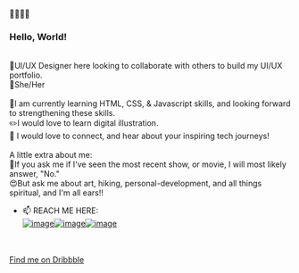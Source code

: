 :wave::wave::wave::wave:<h3>Hello, World!</h3>

<br>👀UI/UX Designer here looking to collaborate with others to build my UI/UX portfolio.
<br>:raising_hand:She/Her
<br>
<br>🌱I am currently learning HTML, CSS, & Javascript skills, and looking forward to strengthening these skills.
<br>:pencil2:I would love to learn digital illustration.
<br>:yellow_heart: I would love to connect, and hear about your inspiring tech journeys!
<br>
<br>A little extra about me:
<br>:no_entry_sign:If you ask me if I've seen the most recent show, or movie, I will most likely answer, "No."
<br>:heart_eyes:But ask me about art, hiking, personal-development, and all things spiritual, and I'm all ears!!
<br>
- 📫 REACH ME HERE: 
<br><a href="https://www.linkedin.com/in/shirley-vang/" target="_blank">![image](https://user-images.githubusercontent.com/96396500/167523694-0951bd78-fc6d-477d-bb7f-79ca973577c4.png)</a><a href="https://www.instagram.com/shirleyudesign/" target="_blank">![image](https://user-images.githubusercontent.com/96396500/167523667-fdc43241-4591-4c70-9f25-c053a8df459a.png)</a><a href="mailto:sshirlyvang@gmail.com" target="_blank">![image](https://user-images.githubusercontent.com/96396500/167524679-560c537d-25c0-40f1-b318-728149ba6406.png)
<br>
<br>Find me on <a href="https://dribbble.com/shirleyvang" target="_blank">Dribbble</a>

<!---
vangshirley/vangshirley is a ✨ special ✨ repository because its `README.md` (this file) appears on your GitHub profile.
You can click the Preview link to take a look at your changes.
--->
